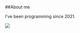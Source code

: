 ##About me

I've been programming since 2021.


<img src="https://badge42.herokuapp.com/api/stats/gmonitor?&darkmode=true&cursus=cursus_name" />
